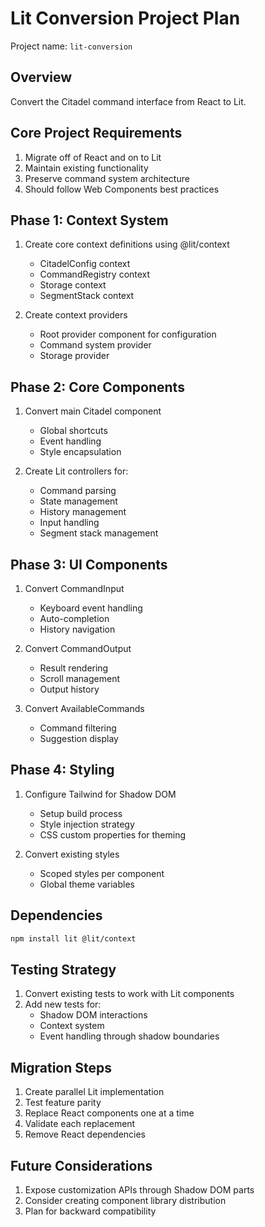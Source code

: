 # Lit Conversion Project Plan

Project name: `lit-conversion`

## Overview
Convert the Citadel command interface from React to Lit.

## Core Project Requirements
1. Migrate off of React and on to Lit
2. Maintain existing functionality
3. Preserve command system architecture
4. Should follow Web Components best practices

## Phase 1: Context System
1. Create core context definitions using @lit/context
   - CitadelConfig context
   - CommandRegistry context
   - Storage context
   - SegmentStack context

2. Create context providers
   - Root provider component for configuration
   - Command system provider
   - Storage provider

## Phase 2: Core Components
1. Convert main Citadel component
   - Global shortcuts
   - Event handling
   - Style encapsulation

2. Create Lit controllers for:
   - Command parsing
   - State management
   - History management
   - Input handling
   - Segment stack management

## Phase 3: UI Components
1. Convert CommandInput
   - Keyboard event handling
   - Auto-completion
   - History navigation

2. Convert CommandOutput
   - Result rendering
   - Scroll management
   - Output history

3. Convert AvailableCommands
   - Command filtering
   - Suggestion display

## Phase 4: Styling
1. Configure Tailwind for Shadow DOM
   - Setup build process
   - Style injection strategy
   - CSS custom properties for theming

2. Convert existing styles
   - Scoped styles per component
   - Global theme variables

## Dependencies
```bash
npm install lit @lit/context
```

## Testing Strategy
1. Convert existing tests to work with Lit components
2. Add new tests for:
   - Shadow DOM interactions
   - Context system
   - Event handling through shadow boundaries

## Migration Steps
1. Create parallel Lit implementation
2. Test feature parity
3. Replace React components one at a time
4. Validate each replacement
5. Remove React dependencies

## Future Considerations
1. Expose customization APIs through Shadow DOM parts
2. Consider creating component library distribution
3. Plan for backward compatibility
